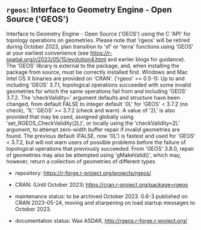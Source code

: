 ## `rgeos`: Interface to Geometry Engine - Open Source ('GEOS')

Interface to Geometry Engine - Open Source ('GEOS') using the C 'API' for topology operations on geometries. Please note that 'rgeos' will be retired during October 2023, plan transition to 'sf' or 'terra' functions using 'GEOS' at your earliest convenience (see <https://r-spatial.org/r/2023/05/15/evolution4.html> and earlier blogs for guidance). The 'GEOS' library is external to the package, and, when installing the package from source, must be correctly installed first. Windows and Mac Intel OS X binaries are provided on 'CRAN'. ('rgeos' >= 0.5-1): Up to and including 'GEOS' 3.7.1, topological operations succeeded with some invalid geometries for which the same operations fail from and including 'GEOS' 3.7.2. The 'checkValidity=' argument defaults and structure have been changed, from default FALSE to integer default '0L' for 'GEOS' < 3.7.2 (no check), '1L' 'GEOS' >= 3.7.2 (check and warn). A value of '2L' is also provided that may be used, assigned globally using 'set_RGEOS_CheckValidity(2L)', or locally using the 'checkValidity=2L' argument, to attempt zero-width buffer repair if invalid geometries are found. The previous default (FALSE, now '0L') is fastest and used for 'GEOS' < 3.7.2, but will not warn users of possible problems before the failure of topological operations that previously succeeded. From 'GEOS' 3.8.0, repair of geometries may also be attempted using 'gMakeValid()', which may, however, return a collection of geometries of different types.

- repository: https://r-forge.r-project.org/projects/rgeos/

- CRAN: (Until October 2023) https://cran.r-project.org/package=rgeos

- maintenance status: to be archived October 2023. 0.6-3 published on CRAN 2023-05-24, moving and sharpening on load startup messages to October 2023.

- documentation status: Was ASDAR, http://rgeos.r-forge.r-project.org/
